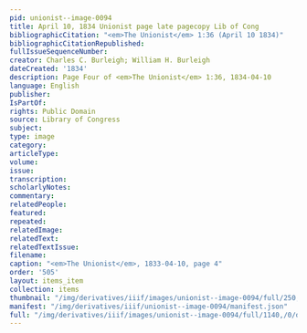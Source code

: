 ```yaml
---
pid: unionist--image-0094
title: April 10, 1834 Unionist page late pagecopy Lib of Cong
bibliographicCitation: "<em>The Unionist</em> 1:36 (April 10 1834)"
bibliographicCitationRepublished: 
fullIssueSequenceNumber: 
creator: Charles C. Burleigh; William H. Burleigh
dateCreated: '1834'
description: Page Four of <em>The Unionist</em> 1:36, 1834-04-10
language: English
publisher: 
IsPartOf: 
rights: Public Domain
source: Library of Congress
subject: 
type: image
category: 
articleType: 
volume: 
issue: 
transcription: 
scholarlyNotes: 
commentary: 
relatedPeople: 
featured: 
repeated: 
relatedImage: 
relatedText: 
relatedTextIssue: 
filename: 
caption: "<em>The Unionist</em>, 1833-04-10, page 4"
order: '505'
layout: items_item
collection: items
thumbnail: "/img/derivatives/iiif/images/unionist--image-0094/full/250,/0/default.jpg"
manifest: "/img/derivatives/iiif/unionist--image-0094/manifest.json"
full: "/img/derivatives/iiif/images/unionist--image-0094/full/1140,/0/default.jpg"
---
```

